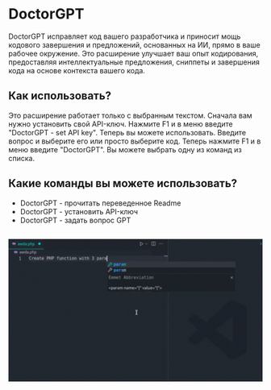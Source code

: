 # DoctorGPT

DoctorGPT исправляет код вашего разработчика и приносит мощь кодового завершения и предложений, основанных на ИИ, прямо в ваше рабочее окружение. Это расширение улучшает ваш опыт кодирования, предоставляя интеллектуальные предложения, сниппеты и завершения кода на основе контекста вашего кода.

## Как использовать?

Это расширение работает только с выбранным текстом. Сначала вам нужно установить свой API-ключ. Нажмите F1 и в меню введите "DoctorGPT - set API key". Теперь вы можете использовать. Введите вопрос и выберите его или просто выберите код. Теперь нажмите F1 и в меню введите "DoctorGPT". Вы можете выбрать одну из команд из списка.

## Какие команды вы можете использовать?

- DoctorGPT - прочитать переведенное Readme
- DoctorGPT - установить API-ключ
- DoctorGPT - задать вопрос GPT

##

[![Vscode uzantısı](/translations/demo.gif 'Vscode uzantısı demosu')](https://learnwithyan.com)

#
